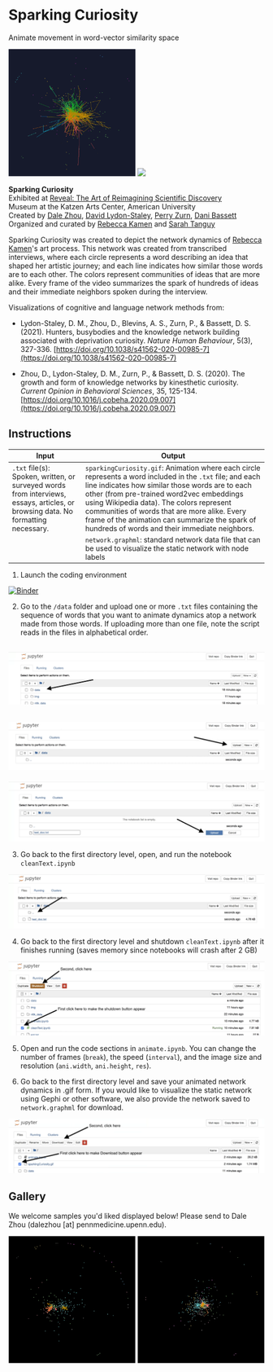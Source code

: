 # Sparking Curiosity
Animate movement in word-vector similarity space

<img src="img/repo_pic1.gif" width="250"/> <img src="img/repo_pic2.gif" width="250"/> 

**Sparking Curiosity**<br>
Exhibited at [Reveal: The Art of Reimagining Scientific Discovery](https://www.american.edu/cas/museum/2021/reveal-scientific-discovery-kamen.cfm)<br>
Museum at the Katzen Arts Center, American University<br>
Created by [Dale Zhou](dalezhou.com), [David Lydon-Staley](https://www.asc.upenn.edu/people/faculty/david-lydon-staley-phd), [Perry Zurn](perryzurn.com), [Dani Bassett](https://complexsystemsupenn.com/personal)<br>
Organized and curated by [Rebecca Kamen](https://rebeccakamen.com/) and [Sarah Tanguy](https://sarahtanguy.com/)<br>

Sparking Curiosity was created to depict the network dynamics of [Rebecca Kamen](https://rebeccakamen.com/)'s art process. This network was created from transcribed interviews, where each circle represents a word describing an idea that shaped her artistic journey; and each line indicates how similar those words are to each other. The colors represent communities of ideas that are more alike. Every frame of the video summarizes the spark of hundreds of ideas and their immediate neighbors spoken during the interview. 

Visualizations of cognitive and language network methods from:
 * Lydon-Staley, D. M., Zhou, D., Blevins, A. S., Zurn, P., & Bassett, D. S. (2021). Hunters, busybodies and the knowledge network building associated with deprivation curiosity. *Nature Human Behaviour*, 5(3), 327-336. [https://doi.org/10.1038/s41562-020-00985-7](https://doi.org/10.1038/s41562-020-00985-7)

 * Zhou, D., Lydon-Staley, D. M., Zurn, P., & Bassett, D. S. (2020). The growth and form of knowledge networks by kinesthetic curiosity. *Current Opinion in Behavioral Sciences*, 35, 125-134. [https://doi.org/10.1016/j.cobeha.2020.09.007](https://doi.org/10.1016/j.cobeha.2020.09.007)

## Instructions

| Input                 | Output                                                                                                                        |
|-----------------------|-------------------------------------------------------------------------------------------------------------------------------|
| `.txt` file(s): Spoken, written, or surveyed words from interviews, essays, articles, or browsing data. No formatting necessary. | `sparkingCuriosity.gif`: Animation where each circle represents a word included in the `.txt` file; and each line indicates how similar those words are to each other (from pre-trained word2vec embeddings using Wikipedia data). The colors represent communities of words that are more alike. Every frame of the animation can summarize the spark of hundreds of words and their immediate neighbors.  |
| | `network.graphml`: standard network data file that can be used to visualize the static network with node labels |

1. Launch the coding environment 

[![Binder](https://mybinder.org/badge_logo.svg)](https://mybinder.org/v2/gh/dalejn/sparkingCuriosity/HEAD?urlpath=/tree/)

2. Go to the `/data` folder and upload one or more `.txt` files containing the sequence of words that you want to animate dynamics atop a network made from those words. If uploading more than one file, note the script reads in the files in alphabetical order.

![data GUI](img/dataGUI.png)
---
![upload GUI](img/uploadGUI.png)
---
![confirm GUI](img/confirmUploadGUI.png)

3. Go back to the first directory level, open, and run the notebook `cleanText.ipynb`

![back GUI](img/backToMainGUI.png)

4. Go back to the first directory level and shutdown `cleanText.ipynb` after it finishes running (saves memory since notebooks will crash after 2 GB)

![shutdown GUI](img/clickToShutdownGUI.png)

5. Open and run the code sections in `animate.ipynb`. You can change the number of frames (`break`), the speed (`interval`), and the image size and resolution (`ani.width`, `ani.height`, `res`).

6. Go back to the first directory level and save your animated network dynamics in .gif form. If you would like to visualize the static network using Gephi or other software, we also provide the network saved to `network.graphml` for download.

![download GUI](img/downloadGUI.png)

## Gallery

We welcome samples you'd liked displayed below! Please send to Dale Zhou (dalezhou [at] pennmedicine.upenn.edu).

<img src="img/gallery/sparkingCuriosityTandy.gif" width="250"/> <img src="img/gallery/sparkingCuriosityZhang.gif" width="250"/> 